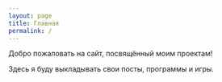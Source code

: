 ```yaml
---
layout: page
title: Главная
permalink: /
---
```


Добро пожаловать на сайт, посвящённый моим проектам!

Здесь я буду выкладывать свои посты, программы и игры.
